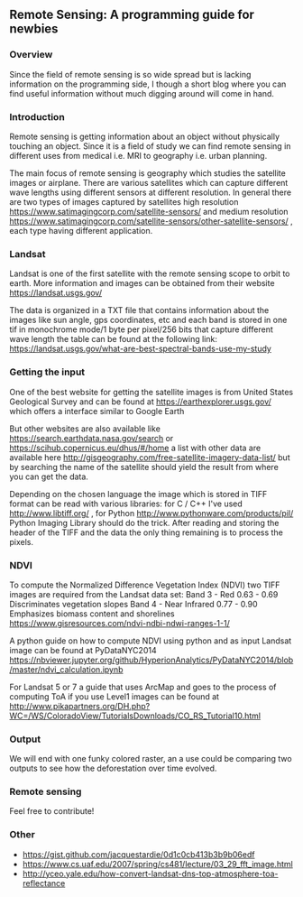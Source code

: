 ## Remote Sensing: A programming guide for newbies
### Overview
Since the field of remote sensing is so wide spread but is lacking information on the programming side, I though a short blog where you can find useful information without much digging around will come in hand.

### Introduction
Remote sensing is getting information about an object without physically touching an object. Since it is a field of study we can find remote sensing in different uses from medical i.e. MRI to geography i.e. urban planning.

The main focus of remote sensing is geography which studies the satellite images or airplane. There are various satellites which can capture different wave lengths using different sensors at different resolution. In general there are two types of images captured by satellites high resolution <https://www.satimagingcorp.com/satellite-sensors/> and medium resolution <https://www.satimagingcorp.com/satellite-sensors/other-satellite-sensors/> , each type having different application.


### Landsat 
Landsat is one of the first satellite with the remote sensing scope to orbit to earth. More information and images can be obtained from their website <https://landsat.usgs.gov/>

The data is organized in a TXT file that contains information about the images like sun angle, gps coordinates, etc and each band is stored in one tif in monochrome mode/1 byte per pixel/256 bits that capture different wave length the table can be found at the following link: <https://landsat.usgs.gov/what-are-best-spectral-bands-use-my-study>

### Getting the input
One of the best website for getting the satellite images is from United States Geological Survey and can be found at <https://earthexplorer.usgs.gov/> which offers a interface similar to Google Earth

But other websites are also available like <https://search.earthdata.nasa.gov/search> or <https://scihub.copernicus.eu/dhus/#/home> a list with other data are available here <http://gisgeography.com/free-satellite-imagery-data-list/> but by searching the name of the satellite should yield the result from where you can get the data.

Depending on the chosen language the image which is stored in TIFF format can be read with various libraries: for C / C++ I've used <http://www.libtiff.org/> , for Python  <http://www.pythonware.com/products/pil/> Python Imaging Library should do the trick. After reading and storing the header of the TIFF and the data the only thing remaining is to process the pixels.

### NDVI
To compute the Normalized Difference Vegetation Index (NDVI) two TIFF images are required from the Landsat data set: Band 3 - Red	0.63 - 0.69	Discriminates vegetation slopes Band 4 - Near Infrared	0.77 - 0.90	Emphasizes biomass content and shorelines <https://www.gisresources.com/ndvi-ndbi-ndwi-ranges-1-1/>

A python guide on how to compute NDVI using python and as input Landsat image can be found at PyDataNYC2014 <https://nbviewer.jupyter.org/github/HyperionAnalytics/PyDataNYC2014/blob/master/ndvi_calculation.ipynb>

For Landsat 5 or 7 a guide that uses ArcMap and goes to the process of computing ToA if you use Level1 images can be found at <http://www.pikapartners.org/DH.php?WC=/WS/ColoradoView/TutorialsDownloads/CO_RS_Tutorial10.html>

### Output

We will end with one funky colored raster, an a use could be comparing two outputs to see how the deforestation over time evolved.

### Remote sensing

Feel free to contribute!

### Other
* <https://gist.github.com/jacquestardie/0d1c0cb413b3b9b06edf>
* <https://www.cs.uaf.edu/2007/spring/cs481/lecture/03_29_fft_image.html>
* <http://yceo.yale.edu/how-convert-landsat-dns-top-atmosphere-toa-reflectance>
